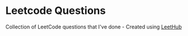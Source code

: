 # Leetcode Questions
Collection of LeetCode questions that I've done - Created using [LeetHub](https://github.com/QasimWani/LeetHub)
